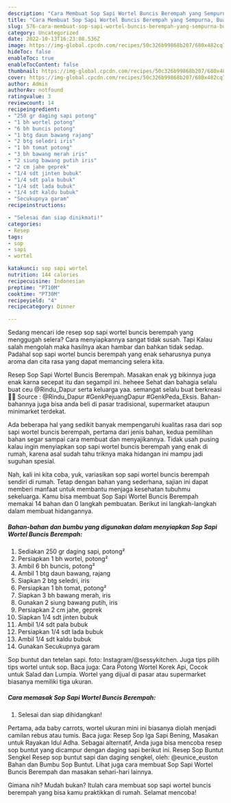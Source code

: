 ```yaml
---
description: "Cara Membuat Sop Sapi Wortel Buncis Berempah yang Sempurna, Buat Buka Puasa Bisa Manjain Lidah"
title: "Cara Membuat Sop Sapi Wortel Buncis Berempah yang Sempurna, Buat Buka Puasa Bisa Manjain Lidah"
slug: 576-cara-membuat-sop-sapi-wortel-buncis-berempah-yang-sempurna-buat-buka-puasa-bisa-manjain-lidah
category: Uncategorized
date: 2022-10-13T16:23:08.536Z
image: https://img-global.cpcdn.com/recipes/50c326b99868b207/680x482cq70/sop-sapi-wortel-buncis-berempah-foto-resep-utama.jpg
hideToc: false
enableToc: true
enableTocContent: false
thumbnail: https://img-global.cpcdn.com/recipes/50c326b99868b207/680x482cq70/sop-sapi-wortel-buncis-berempah-foto-resep-utama.jpg
cover: https://img-global.cpcdn.com/recipes/50c326b99868b207/680x482cq70/sop-sapi-wortel-buncis-berempah-foto-resep-utama.jpg
author: Admin
authorAv: notfound
ratingvalue: 3
reviewcount: 14
recipeingredient:
- "250 gr daging sapi potong"
- "1 bh wortel potong"
- "6 bh buncis potong"
- "1 btg daun bawang rajang"
- "2 btg seledri iris"
- "1 bh tomat potong"
- "3 bh bawang merah iris"
- "2 siung bawang putih iris"
- "2 cm jahe geprek"
- "1/4 sdt jinten bubuk"
- "1/4 sdt pala bubuk"
- "1/4 sdt lada bubuk"
- "1/4 sdt kaldu bubuk"
- "Secukupnya garam"
recipeinstructions:

- "Selesai dan siap dinikmati!"
categories:
- Resep
tags:
- sop
- sapi
- wortel

katakunci: sop sapi wortel 
nutrition: 144 calories
recipecuisine: Indonesian
preptime: "PT10M"
cooktime: "PT30M"
recipeyield: "4"
recipecategory: Dinner

---
```



Sedang mencari ide resep sop sapi wortel buncis berempah yang menggugah selera? Cara menyiapkannya sangat tidak susah. Tapi Kalau salah mengolah maka hasilnya akan hambar dan bahkan tidak sedap. Padahal sop sapi wortel buncis berempah yang enak seharusnya punya aroma dan cita rasa yang dapat memancing selera kita.


Resep Sop Sapi Wortel Buncis Berempah. Masakan enak yg bikinnya juga enak karna secepat itu dan segampil ini. heheee Sehat dan bahagia selalu buat ceu @Rindu_Dapur serta keluarga yaa. semangat selalu buat berkreasi 🤗🥰 Source : @Rindu_Dapur #GenkPejuangDapur #GenkPeda_Eksis. Bahan-bahannya juga bisa anda beli di pasar tradisional, supermarket ataupun minimarket terdekat.

Ada beberapa hal yang sedikit banyak mempengaruhi kualitas rasa dari sop sapi wortel buncis berempah, pertama dari jenis bahan, kedua pemilihan bahan segar sampai cara membuat dan menyajikannya. Tidak usah pusing kalau ingin menyiapkan sop sapi wortel buncis berempah yang enak di rumah, karena asal sudah tahu triknya maka hidangan ini mampu jadi suguhan spesial.


Nah, kali ini kita coba, yuk, variasikan sop sapi wortel buncis berempah sendiri di rumah. Tetap dengan bahan yang sederhana, sajian ini dapat memberi manfaat untuk membantu menjaga kesehatan tubuhmu sekeluarga. Kamu bisa membuat Sop Sapi Wortel Buncis Berempah memakai 14 bahan dan 0 langkah pembuatan. Berikut ini langkah-langkah dalam membuat hidangannya.

<!--inarticleads1-->

##### Bahan-bahan dan bumbu yang digunakan dalam menyiapkan Sop Sapi Wortel Buncis Berempah:

1. Sediakan 250 gr daging sapi, potong²
1. Persiapkan 1 bh wortel, potong²
1. Ambil 6 bh buncis, potong²
1. Ambil 1 btg daun bawang, rajang
1. Siapkan 2 btg seledri, iris
1. Persiapkan 1 bh tomat, potong²
1. Siapkan 3 bh bawang merah, iris
1. Gunakan 2 siung bawang putih, iris
1. Persiapkan 2 cm jahe, geprek
1. Siapkan 1/4 sdt jinten bubuk
1. Ambil 1/4 sdt pala bubuk
1. Persiapkan 1/4 sdt lada bubuk
1. Ambil 1/4 sdt kaldu bubuk
1. Gunakan Secukupnya garam


Sop buntut dan tetelan sapi. foto: Instagram/@sessykitchen. Juga tips pilih tips wortel untuk sop. Baca juga: Cara Potong Wortel Korek Api, Cocok untuk Salad dan Lumpia. Wortel yang dijual di pasar atau supermarket biasanya memiliki tiga ukuran. 

<!--inarticleads2-->

##### Cara memasak Sop Sapi Wortel Buncis Berempah:


1. Selesai dan siap dihidangkan!

Pertama, ada baby carrots, wortel ukuran mini ini biasanya diolah menjadi camilan rebus atau tumis. Baca juga: Resep Sop Iga Sapi Bening, Masakan untuk Rayakan Idul Adha. Sebagai alternatif, Anda juga bisa mencoba resep sop buntut yang dicampur dengan daging sapi berikut ini. Resep Sop Buntut Sengkel Resep sop buntut sapi dan daging sengkel, oleh: @eunice_euston Bahan dan Bumbu Sop Buntut. Lihat juga cara membuat Sop Sapi Wortel Buncis Berempah dan masakan sehari-hari lainnya. 

Gimana nih? Mudah bukan? Itulah cara membuat sop sapi wortel buncis berempah yang bisa kamu praktikkan di rumah. Selamat mencoba!
